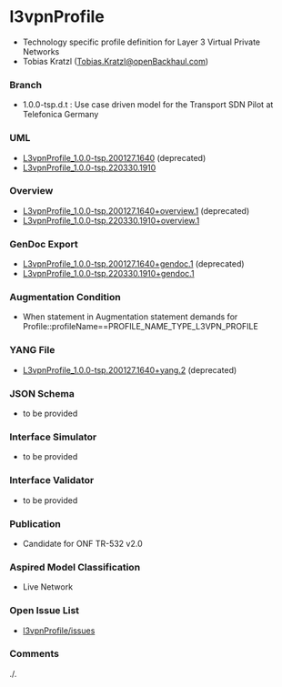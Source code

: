 # l3vpnProfile
- Technology specific profile definition for Layer 3 Virtual Private Networks
- Tobias Kratzl (Tobias.Kratzl@openBackhaul.com)

### Branch
- 1.0.0-tsp.d.t : Use case driven model for the Transport SDN Pilot at Telefonica Germany

### UML
- [L3vpnProfile_1.0.0-tsp.200127.1640](./L3vpnProfile_1.0.0-tsp.200127.1640.zip) (deprecated)
- [L3vpnProfile_1.0.0-tsp.220330.1910](./L3vpnProfile_1.0.0-tsp.220330.1910.zip)

### Overview 
- [L3vpnProfile_1.0.0-tsp.200127.1640+overview.1](./L3vpnProfile_1.0.0-tsp.200127.1640+overview.1.png) (deprecated)
- [L3vpnProfile_1.0.0-tsp.220330.1910+overview.1](./L3vpnProfile_1.0.0-tsp.220330.1910+overview.1.png)

### GenDoc Export
- [L3vpnProfile_1.0.0-tsp.200127.1640+gendoc.1](./L3vpnProfile_1.0.0-tsp.200127.1640+gendoc.1.docx) (deprecated)
- [L3vpnProfile_1.0.0-tsp.220330.1910+gendoc.1](./L3vpnProfile_1.0.0-tsp.220330.1910+gendoc.1.docx)

### Augmentation Condition
- When statement in Augmentation statement demands for Profile::profileName==PROFILE_NAME_TYPE_L3VPN_PROFILE

### YANG File
- [L3vpnProfile_1.0.0-tsp.200127.1640+yang.2](./L3vpnProfile_1.0.0-tsp.200127.1640+yang.2.zip) (deprecated)

### JSON Schema
- to be provided

### Interface Simulator
- to be provided

### Interface Validator
- to be provided

### Publication
- Candidate for ONF TR-532 v2.0 

### Aspired Model Classification
- Live Network

### Open Issue List
- [l3vpnProfile/issues](../../issues)

### Comments
./.
